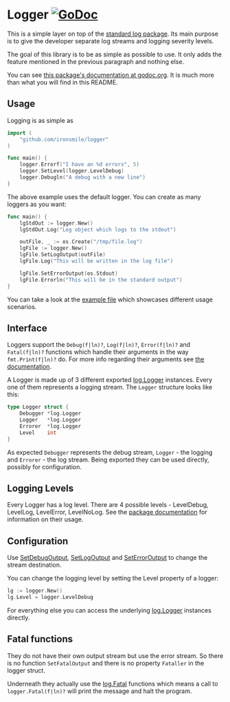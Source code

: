 # Logger [![GoDoc](https://godoc.org/github.com/ironsmile/logger?status.png)](https://godoc.org/github.com/ironsmile/logger)

This is a simple layer on top of the [standard log package](https://golang.org/pkg/log/). Its main purpose is to give the developer separate log streams and logging severity levels.

The goal of this library is to be as simple as possible to use. It only adds the feature mentioned in the previous paragraph and nothing else.

You can see [this package's documentation at godoc.org](https://godoc.org/github.com/ironsmile/logger). It is much more than what you will find in this README.

## Usage

Logging is as simple as 

```go
import (
    "github.com/ironsmile/logger"
)

func main() {
    logger.Errorf("I have an %d errors", 5)
    logger.SetLevel(logger.LevelDebug)
    logger.Debugln("A debug with a new line")
}
```

The above example uses the default logger. You can create as many loggers as you want:

```go
func main() {
    lgStdOut := logger.New()
    lgStdOut.Log("Log object which logs to the stdout")

    outFile, _ := os.Create("/tmp/file.log")
    lgFile := logger.New()
    lgFile.SetLogOutput(outFile)
    lgFile.Log("This will be written in the log file")

    lgFile.SetErrorOutput(os.Stdout)
    lgFile.Errorln("This will be in the standard output")
}
```

You can take a look at the [example file](logger_test.go) which showcases different usage scenarios.

## Interface

Loggers support the `Debug(f|ln)?`, `Log(f|ln)?`, `Error(f|ln)?` and `Fatal(f|ln)?` functions which handle their arguments in the way `fmt.Print(f|ln)?` do. For more info regarding their arguments see [the documentation](https://godoc.org/github.com/ironsmile/logger).

A Logger is made up of 3 different exported [log.Logger](https://golang.org/pkg/log/#Logger) instances. Every one of them represents a logging stream. The `Logger` structure looks like this:

```go
type Logger struct {
    Debugger *log.Logger
    Logger   *log.Logger
    Errorer  *log.Logger
    Level    int
}
```

As expected `Debugger` represents the debug stream, `Logger` - the logging and `Errorer` - the log stream. Being exported they can be used directly, possibly for configuration.

## Logging Levels

Every Logger has a log level. There are 4 possible levels - LevelDebug, LevelLog, LevelError, LevelNoLog. See the [package documentation](https://godoc.org/github.com/ironsmile/logger#pkg-constants) for information on their usage.

## Configuration

Use [SetDebugOutput](https://godoc.org/github.com/ironsmile/logger#Logger.SetDebugOutput), [SetLogOutput](https://godoc.org/github.com/ironsmile/logger#Logger.SetLogOutput) and [SetErrorOutput](https://godoc.org/github.com/ironsmile/logger#Logger.SetErrorOutput) to change the stream destination.

You can change the logging level by setting the Level property of a logger:
```go
lg := logger.New()
lg.Level = logger.LevelDebug
```

For everything else you can access the underlying [log.Logger](https://golang.org/pkg/log/#Logger) instances directly.

## Fatal functions

They do not have their own output stream but use the error stream. So there is no function `SetFatalOutput` and there is no property `Fataller` in the logger struct.

Underneath they actually use the [log.Fatal](https://golang.org/pkg/log/#Fatal) functions which means a call to `logger.Fatal(f|ln)?` will print the message and halt the program.
